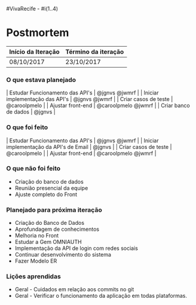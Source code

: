 #VivaRecife - #i(1..4)

# Postmortem

Início da Iteração | Término da iteração
------------ | -------------
08/10/2017 | 23/10/2017


### O que estava planejado
| Estudar Funcionamento das API's | @jgnvs @jwmrf |
| Iniciar implementação das API's | @jgnvs @jwmrf |
| Criar casos de teste | @caroolpmelo |
| Ajustar front-end | @caroolpmelo @jwmrf |
| Criar banco de dados | @jgnvs |

### O que foi feito
| Estudar Funcionamento das API's | @jgnvs @jwmrf |
| Iniciar implementação da API's de Email | @jgnvs |
| Criar casos de teste | @caroolpmelo |
| Ajustar front-end | @caroolpmelo @jwmrf |

### O que não foi feito
* Criação do banco de dados
* Reunião presencial da equipe
* Ajuste completo do Front

### Planejado para próxima iteração 
* Criação do Banco de Dados
* Aprofundagem de conhecimentos
* Melhoria no Front
* Estudar a Gem OMNIAUTH
* Implementação da API de login com redes sociais
* Continuar desenvolvimento do sistema
* Fazer Modelo ER

### Lições aprendidas
* Geral - Cuidados em relação aos commits no git
* Geral - Verificar o funcionamento da aplicação em todas plataformas.

